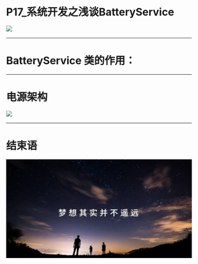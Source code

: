 # P17_系统开发之浅谈BatteryService

<img src="../flower/flower_white_001.png">


---

# BatteryService 类的作用：



---


# 电源架构

<img src="power_whole.png">


---


# 结束语

<img src="../Images/end_001.png">
